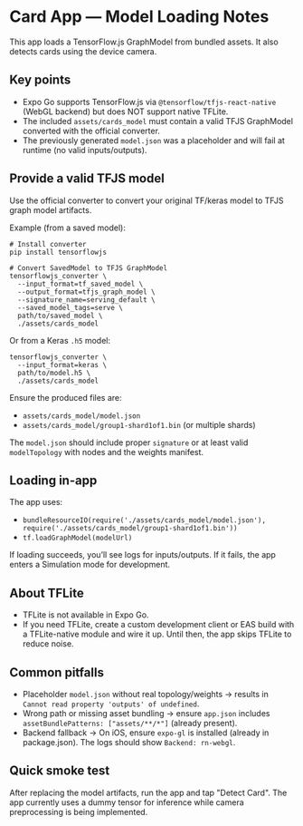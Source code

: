 # Card App — Model Loading Notes

This app loads a TensorFlow.js GraphModel from bundled assets. It also detects cards using the device camera.

## Key points

- Expo Go supports TensorFlow.js via `@tensorflow/tfjs-react-native` (WebGL backend) but does NOT support native TFLite.
- The included `assets/cards_model` must contain a valid TFJS GraphModel converted with the official converter.
- The previously generated `model.json` was a placeholder and will fail at runtime (no valid inputs/outputs).

## Provide a valid TFJS model

Use the official converter to convert your original TF/keras model to TFJS graph model artifacts.

Example (from a saved model):

```
# Install converter
pip install tensorflowjs

# Convert SavedModel to TFJS GraphModel
tensorflowjs_converter \
  --input_format=tf_saved_model \
  --output_format=tfjs_graph_model \
  --signature_name=serving_default \
  --saved_model_tags=serve \
  path/to/saved_model \
  ./assets/cards_model
```

Or from a Keras `.h5` model:

```
tensorflowjs_converter \
  --input_format=keras \
  path/to/model.h5 \
  ./assets/cards_model
```

Ensure the produced files are:
- `assets/cards_model/model.json`
- `assets/cards_model/group1-shard1of1.bin` (or multiple shards)

The `model.json` should include proper `signature` or at least valid `modelTopology` with nodes and the weights manifest.

## Loading in-app

The app uses:

- `bundleResourceIO(require('./assets/cards_model/model.json'), require('./assets/cards_model/group1-shard1of1.bin'))`
- `tf.loadGraphModel(modelUrl)`

If loading succeeds, you’ll see logs for inputs/outputs. If it fails, the app enters a Simulation mode for development.

## About TFLite

- TFLite is not available in Expo Go.
- If you need TFLite, create a custom development client or EAS build with a TFLite-native module and wire it up. Until then, the app skips TFLite to reduce noise.

## Common pitfalls

- Placeholder `model.json` without real topology/weights → results in `Cannot read property 'outputs' of undefined`.
- Wrong path or missing asset bundling → ensure `app.json` includes `assetBundlePatterns: ["assets/**/*"]` (already present).
- Backend fallback → On iOS, ensure `expo-gl` is installed (already in package.json). The logs should show `Backend: rn-webgl`.

## Quick smoke test

After replacing the model artifacts, run the app and tap "Detect Card". The app currently uses a dummy tensor for inference while camera preprocessing is being implemented.